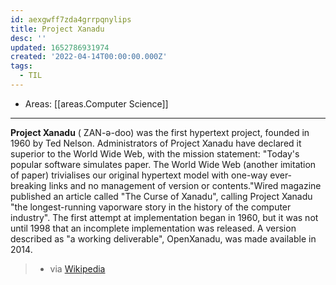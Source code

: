 ```yaml
---
id: aexgwff7zda4grrpqnylips
title: Project Xanadu
desc: ''
updated: 1652786931974
created: '2022-04-14T00:00:00.000Z'
tags:
  - TIL
---
```


- Areas: [[areas.Computer Science]]

---

**Project Xanadu** ( ZAN-ə-doo) was the first hypertext project, founded in 1960 by Ted Nelson. Administrators of Project Xanadu have declared it superior to the World Wide Web, with the mission statement: "Today's popular software simulates paper. The World Wide Web (another imitation of paper) trivialises our original hypertext model with one-way ever-breaking links and no management of version or contents."Wired magazine published an article called "The Curse of Xanadu", calling Project Xanadu "the longest-running vaporware story in the history of the computer industry". The first attempt at implementation began in 1960, but it was not until 1998 that an incomplete implementation was released. A version described as "a working deliverable", OpenXanadu, was made available in 2014.

> - via [Wikipedia](https://en.wikipedia.org/wiki/Project%20Xanadu)
